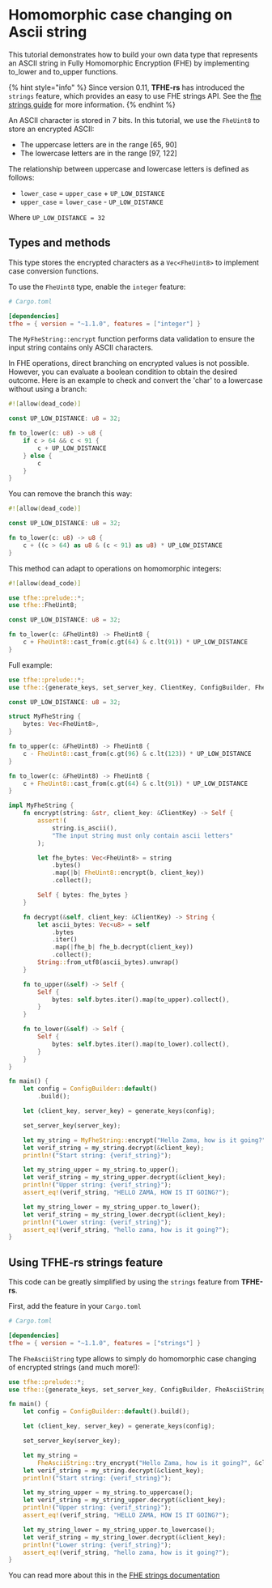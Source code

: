 # Homomorphic case changing on Ascii string

This tutorial demonstrates how to build your own data type that represents an ASCII string in Fully Homomorphic Encryption (FHE) by implementing to\_lower and to\_upper functions.

{% hint style="info" %}
Since version 0.11, **TFHE-rs** has introduced the `strings` feature, which provides an easy to use FHE strings API. See the [fhe strings guide](../fhe-computation/types/strings.md) for more information.
{% endhint %}

An ASCII character is stored in 7 bits. In this tutorial, we use the `FheUint8` to store an encrypted ASCII:

* The uppercase letters are in the range \[65, 90]
* The lowercase letters are in the range \[97, 122]

The relationship between uppercase and lowercase letters is defined as follows:

* `lower_case` = `upper_case` + `UP_LOW_DISTANCE`
* `upper_case` = `lower_case` - `UP_LOW_DISTANCE`

Where `UP_LOW_DISTANCE = 32`

## Types and methods

This type stores the encrypted characters as a `Vec<FheUint8>` to implement case conversion functions.

To use the `FheUint8` type, enable the `integer` feature:

```toml
# Cargo.toml

[dependencies]
tfhe = { version = "~1.1.0", features = ["integer"] }
```

The `MyFheString::encrypt` function performs data validation to ensure the input string contains only ASCII characters.

In FHE operations, direct branching on encrypted values is not possible. However, you can evaluate a boolean condition to obtain the desired outcome. Here is an example to check and convert the 'char' to a lowercase without using a branch:

```rust
#![allow(dead_code)]

const UP_LOW_DISTANCE: u8 = 32;

fn to_lower(c: u8) -> u8 {
    if c > 64 && c < 91 {
        c + UP_LOW_DISTANCE
    } else {
        c
    }
}
```

You can remove the branch this way:

```rust
#![allow(dead_code)]

const UP_LOW_DISTANCE: u8 = 32;

fn to_lower(c: u8) -> u8 {
    c + ((c > 64) as u8 & (c < 91) as u8) * UP_LOW_DISTANCE
}
```

This method can adapt to operations on homomorphic integers:

```rust
#![allow(dead_code)]

use tfhe::prelude::*;
use tfhe::FheUint8;

const UP_LOW_DISTANCE: u8 = 32;

fn to_lower(c: &FheUint8) -> FheUint8 {
    c + FheUint8::cast_from(c.gt(64) & c.lt(91)) * UP_LOW_DISTANCE
}
```

Full example:

```rust
use tfhe::prelude::*;
use tfhe::{generate_keys, set_server_key, ClientKey, ConfigBuilder, FheUint8};

const UP_LOW_DISTANCE: u8 = 32;

struct MyFheString {
    bytes: Vec<FheUint8>,
}

fn to_upper(c: &FheUint8) -> FheUint8 {
    c - FheUint8::cast_from(c.gt(96) & c.lt(123)) * UP_LOW_DISTANCE
}

fn to_lower(c: &FheUint8) -> FheUint8 {
    c + FheUint8::cast_from(c.gt(64) & c.lt(91)) * UP_LOW_DISTANCE
}

impl MyFheString {
    fn encrypt(string: &str, client_key: &ClientKey) -> Self {
        assert!(
            string.is_ascii(),
            "The input string must only contain ascii letters"
        );

        let fhe_bytes: Vec<FheUint8> = string
            .bytes()
            .map(|b| FheUint8::encrypt(b, client_key))
            .collect();

        Self { bytes: fhe_bytes }
    }

    fn decrypt(&self, client_key: &ClientKey) -> String {
        let ascii_bytes: Vec<u8> = self
            .bytes
            .iter()
            .map(|fhe_b| fhe_b.decrypt(client_key))
            .collect();
        String::from_utf8(ascii_bytes).unwrap()
    }

    fn to_upper(&self) -> Self {
        Self {
            bytes: self.bytes.iter().map(to_upper).collect(),
        }
    }

    fn to_lower(&self) -> Self {
        Self {
            bytes: self.bytes.iter().map(to_lower).collect(),
        }
    }
}

fn main() {
    let config = ConfigBuilder::default()
        .build();

    let (client_key, server_key) = generate_keys(config);

    set_server_key(server_key);

    let my_string = MyFheString::encrypt("Hello Zama, how is it going?", &client_key);
    let verif_string = my_string.decrypt(&client_key);
    println!("Start string: {verif_string}");

    let my_string_upper = my_string.to_upper();
    let verif_string = my_string_upper.decrypt(&client_key);
    println!("Upper string: {verif_string}");
    assert_eq!(verif_string, "HELLO ZAMA, HOW IS IT GOING?");

    let my_string_lower = my_string_upper.to_lower();
    let verif_string = my_string_lower.decrypt(&client_key);
    println!("Lower string: {verif_string}");
    assert_eq!(verif_string, "hello zama, how is it going?");
}
```

## Using **TFHE-rs** strings feature

This code can be greatly simplified by using the `strings` feature from **TFHE-rs**.

First, add the feature in your `Cargo.toml`

```toml
# Cargo.toml

[dependencies]
tfhe = { version = "~1.1.0", features = ["strings"] }
```

The `FheAsciiString` type allows to simply do homomorphic case changing of encrypted strings (and much more!):

```rust
use tfhe::prelude::*;
use tfhe::{generate_keys, set_server_key, ConfigBuilder, FheAsciiString};

fn main() {
    let config = ConfigBuilder::default().build();

    let (client_key, server_key) = generate_keys(config);

    set_server_key(server_key);

    let my_string =
        FheAsciiString::try_encrypt("Hello Zama, how is it going?", &client_key).unwrap();
    let verif_string = my_string.decrypt(&client_key);
    println!("Start string: {verif_string}");

    let my_string_upper = my_string.to_uppercase();
    let verif_string = my_string_upper.decrypt(&client_key);
    println!("Upper string: {verif_string}");
    assert_eq!(verif_string, "HELLO ZAMA, HOW IS IT GOING?");

    let my_string_lower = my_string_upper.to_lowercase();
    let verif_string = my_string_lower.decrypt(&client_key);
    println!("Lower string: {verif_string}");
    assert_eq!(verif_string, "hello zama, how is it going?");
}
```

You can read more about this in the [FHE strings documentation](../fhe-computation/types/strings.md)
